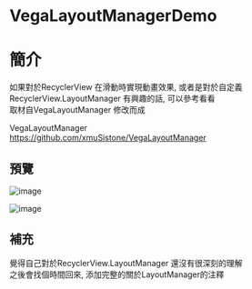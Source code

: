 # VegaLayoutManagerDemo

簡介
==================================
如果對於RecyclerView 在滑動時實現動畫效果, 或者是對於自定義RecyclerView.LayoutManager 有興趣的話, 可以參考看看                                     
取材自VegaLayoutManager 修改而成

VegaLayoutManager                                     
https://github.com/xmuSistone/VegaLayoutManager

預覽
--------
![image](https://i.imgur.com/xwmdfM7.jpg)                                      

![image](https://i.imgur.com/xz2oUGh.jpg)                                      

補充
--------
覺得自己對於RecyclerView.LayoutManager 還沒有很深刻的理解                                     
之後會找個時間回來, 添加完整的關於LayoutManager的注釋
